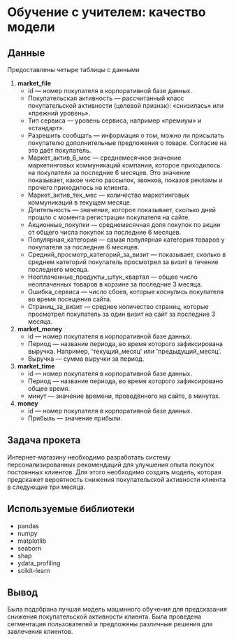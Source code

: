 # Обучение с учителем: качество модели
## Данные
Предоставлены четыре таблицы с данными
1. **market_file**
    - id — номер покупателя в корпоративной базе данных.
    - Покупательская активность — рассчитанный класс покупательской активности (целевой признак): «снизилась» или «прежний уровень».
    - Тип сервиса — уровень сервиса, например «премиум» и «стандарт».
    - Разрешить сообщать — информация о том, можно ли присылать покупателю дополнительные предложения о товаре. Согласие на это даёт покупатель.
    - Маркет_актив_6_мес — среднемесячное значение маркетинговых коммуникаций компании, которое приходилось на покупателя за последние 6 месяцев. Это значение показывает, какое число рассылок, звонков, показов рекламы и прочего приходилось на клиента.
    - Маркет_актив_тек_мес — количество маркетинговых коммуникаций в текущем месяце.
    - Длительность — значение, которое показывает, сколько дней прошло с момента регистрации покупателя на сайте.
    - Акционные_покупки — среднемесячная доля покупок по акции от общего числа покупок за последние 6 месяцев.
    - Популярная_категория — самая популярная категория товаров у покупателя за последние 6 месяцев.
    - Средний_просмотр_категорий_за_визит — показывает, сколько в среднем категорий покупатель просмотрел за визит в течение последнего месяца.
    - Неоплаченные_продукты_штук_квартал — общее число неоплаченных товаров в корзине за последние 3 месяца.
    - Ошибка_сервиса — число сбоев, которые коснулись покупателя во время посещения сайта.
    - Страниц_за_визит — среднее количество страниц, которые просмотрел покупатель за один визит на сайт за последние 3 месяца.
2. **market_money**
    - id — номер покупателя в корпоративной базе данных.
    - Период — название периода, во время которого зафиксирована выручка. Например, 'текущий_месяц' или 'предыдущий_месяц'.
    - Выручка — сумма выручки за период.
3. **market_time**
    - id — номер покупателя в корпоративной базе данных.
    - Период — название периода, во время которого зафиксировано общее время.
    - минут — значение времени, проведённого на сайте, в минутах.
4. **money**
    - id — номер покупателя в корпоративной базе данных.
    - Прибыль — значение прибыли.
## Задача прокета
Интернет-магазину необходимо разработать систему персонализированных рекомендаций для улучшения опыта покупок постоянных клиентов. Для этого необходимо создать модель, которая предскажет вероятность снижения покупательской активности клиента в следующие три месяца.
## Используемые библиотеки  
  - pandas
  - numpy
  - matplotlib
  - seaborn
  - shap
  - ydata_profiling
  - scikit-learn
## Вывод
Была подобрана лучшая модель машинного обучения для предсказания снижения покупательской активности клиента. Была проведена сегментация пользователей и предложены различные решения для завлечения клиентов.
